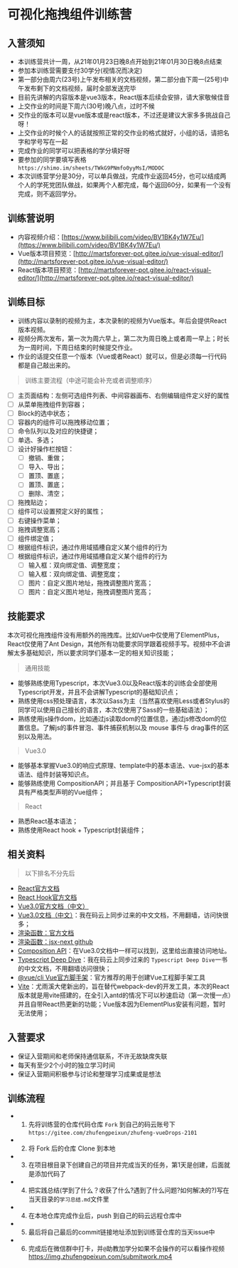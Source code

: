 # 可视化拖拽组件训练营

## 入营须知
- 本训练营共计一周，从21年01月23日晚8点开始到21年01月30日晚8点结束 
- 参加本训练营需要支付30学分(视情况而决定)
- 第一部分由周六(23号)上午发布相关的文档视频，第二部分由下周一(25号)中午发布剩下的文档视频，届时全部发送完毕
- 目前先讲解的内容版本是vue3版本，React版本后续会安排，请大家敬候佳音
- 上交作业的时间是下周六(30号)晚八点，过时不候
- 交作业的版本可以是vue版本或是react版本，不过还是建议大家多多挑战自己呀！
- 上交作业的时候个人的话就按照正常的交作业的格式就好，小组的话，请把名字和学号写在一起
- 完成作业的同学可以把表格的学分填好呀
- 要参加的同学要填写表格`https://shimo.im/sheets/TWkG9PNmfo0yyMsI/MODOC`
- 本次训练营学分是30分，可以单兵做战，完成作业返回45分，也可以结成两个人的学死党团队做战，如果两个人都完成，每个返回60分，如果有一个没有完成，则不返回学分。

## 训练营说明

- 内容视频介绍：[https://www.bilibili.com/video/BV1BK4y1W7Eu/](https://www.bilibili.com/video/BV1BK4y1W7Eu/)
- Vue版本项目预览：[http://martsforever-pot.gitee.io/vue-visual-editor/](http://martsforever-pot.gitee.io/vue-visual-editor/)
- React版本项目预览：[http://martsforever-pot.gitee.io/react-visual-editor/](http://martsforever-pot.gitee.io/react-visual-editor/)

## 训练目标

- 训练内容以录制的视频为主，本次录制的视频为Vue版本。年后会提供React版本视频。
- 视频分两次发布，第一次为周六早上，第二次为周日晚上或者周一早上；时长为一周时间，下周日结束的时候提交作业。
- 作业的话提交任意一个版本（Vue或者React）就可以，但是必须每一行代码都是自己敲出来的。

> 训练主要流程（中途可能会补充或者调整顺序）

- [ ] 主页面结构：左侧可选组件列表、中间容器画布、右侧编辑组件定义好的属性
- [ ] 从菜单拖拽组件到容器；
- [ ] Block的选中状态；
- [ ] 容器内的组件可以拖拽移动位置；
- [ ] 命令队列以及对应的快捷键；
- [ ] 单选、多选；
- [ ] 设计好操作栏按钮：
    - [ ] 撤销、重做；
    - [ ] 导入、导出；
    - [ ] 置顶、置底；
    - [ ] 置顶、置底；
    - [ ] 删除、清空；
- [ ] 拖拽贴边；
- [ ] 组件可以设置预定义好的属性；
- [ ] 右键操作菜单；
- [ ] 拖拽调整宽高；
- [ ] 组件绑定值；
- [ ] 根据组件标识，通过作用域插槽自定义某个组件的行为
- [ ] 根据组件标识，通过作用域插槽自定义某个组件的行为
    - [ ] 输入框：双向绑定值、调整宽度；
    - [ ] 输入框：双向绑定值、调整宽度；
    - [ ] 图片：自定义图片地址，拖拽调整图片宽高；
    - [ ] 图片：自定义图片地址，拖拽调整图片宽高；

## 技能要求

本次可视化拖拽组件没有用额外的拖拽库。比如Vue中仅使用了ElementPlus，React仅使用了Ant Design，其他所有功能要求同学跟着视频手写。视频中不会讲解太多基础知识，所以要求同学们基本一定的相关知识技能；

> 通用技能

- 能够熟练使用Typescript，本次Vue3.0以及React版本的训练会全部使用Typescript开发，并且不会讲解Typescript的基础知识点；
- 熟练使用css预处理语言，本次以Sass为主（当然喜欢使用Less或者Stylus的同学可以使用自己擅长的语言，本次仅使用了Sass的一些基础语法）；
- 熟练使用js操作dom，比如通过js读取dom的位置信息，通过js修改dom的位置信息。了解js的事件冒泡、事件捕获机制以及 mouse 事件与 drag事件的区别以及用法。

> Vue3.0

- 能够基本掌握Vue3.0的响应式原理、template中的基本语法、vue-jsx的基本语法、组件封装等知识点。
- 能够熟练使用 CompositionAPI；并且基于 CompositionAPI+Typescript封装具有严格类型声明的Vue组件；

> React

- 熟悉React基本语法；
- 熟练使用React hook + Typescript封装组件；

## 相关资料

> 以下排名不分先后

- [React官方文档](https://react.docschina.org/docs/hello-world.html)
- [React Hook官方文档](https://react.docschina.org/docs/hooks-intro.html)
- [Vue3.0官方文档（中文）](https://v3.cn.vuejs.org/guide/introduction.html)
- [Vue3.0文档（中文）](http://martsforever-snapshot.gitee.io/vue-docs-next-zh-cn/)：我在码云上同步过来的中文文档，不用翻墙，访问快很多；
- [渲染函数：官方文档](https://v3.vuejs.org/guide/render-function.html#jsx)
- [渲染函数：jsx-next github](https://github.com/vuejs/jsx-next#installation)
- [Composition API](http://martsforever-snapshot.gitee.io/vue-docs-next-zh-cn/guide/composition-api-introduction.html)：在Vue3.0文档中一样可以找到，这里给出直接访问地址。
- [Typescript Deep Dive](http://martsforever-snapshot.gitee.io/typescript-book-chinese/)：我在码云上同步过来的 `Typescript Deep Dive`一书的中文文档，不用翻墙访问很快；
- [@vue/cli Vue官方脚手架](https://cli.vuejs.org/zh/)：官方推荐的用于创建Vue工程脚手架工具
- [Vite](https://www.npmjs.com/package/vite)：尤雨溪大佬新出的，旨在替代webpack-dev的开发工具，本次的React版本就是用vite搭建的，在全引入antd的情况下可以秒速启动（第一次慢一点）并且自带React热更新的功能；Vue版本因为ElementPlus安装有问题，暂时无法使用；

## 入营要求
- 保证入营期间和老师保持通信联系，不许无故缺席失联
- 每天有至少2个小时的独立学习时间
- 保证入营期间积极参与讨论和整理学习成果或是想法


## 训练流程
- 1. 先将训练营的仓库代码仓库 `Fork` 到自己的码云账号下 `https://gitee.com/zhufengpeixun/zhufeng-vueDrops-2101`
- 2. 将 Fork 后的仓库 Clone 到本地
- 3. 在项目根目录下创建自己的项目并完成当天的任务，第1天是创建，后面就是添加代码了
- 4. 把实践总结(学到了什么？收获了什么?遇到了什么问题?如何解决的?)写在当天目录的`学习总结.md`文件里
- 4. 在本地仓库完成作业后，push 到自己的码云远程仓库中
- 5. 最后将自己最后的commit链接地址添加到训练营仓库的当天issue中
- 6. 完成后在微信群中打卡，并`@`助教加学分如果不会操作的可以看操作视频  https://img.zhufengpeixun.com/submitwork.mp4